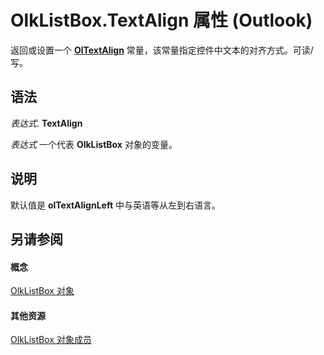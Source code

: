 
# OlkListBox.TextAlign 属性 (Outlook)

返回或设置一个  **[OlTextAlign](f79a8b30-37e0-c1e6-7414-f664dfeb0c86.md)** 常量，该常量指定控件中文本的对齐方式。可读/写。


## 语法

 _表达式_. **TextAlign**

 _表达式_ 一个代表 **OlkListBox** 对象的变量。


## 说明

默认值是 **olTextAlignLeft** 中与英语等从左到右语言。


## 另请参阅


#### 概念


[OlkListBox 对象](373d2a00-97e5-2ed3-f15f-577d97b32334.md)
#### 其他资源


[OlkListBox 对象成员](b8bed0b5-6994-1492-055e-4067b232f9c4.md)